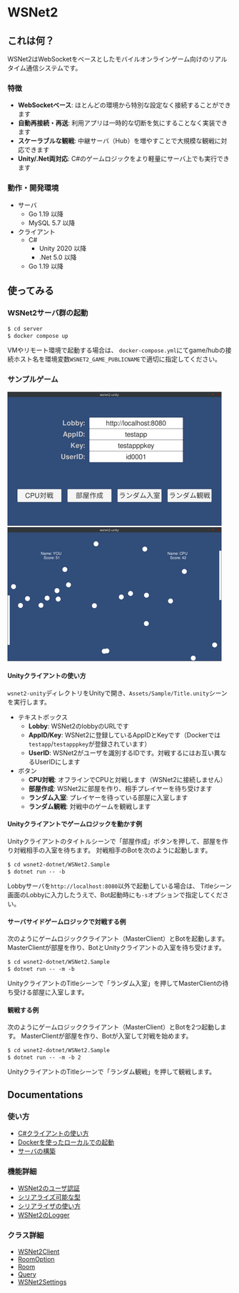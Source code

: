 WSNet2
======

## これは何？

WSNet2はWebSocketをベースとしたモバイルオンラインゲーム向けのリアルタイム通信システムです。

### 特徴

- **WebSocketベース**: ほとんどの環境から特別な設定なく接続することができます
- **自動再接続・再送**: 利用アプリは一時的な切断を気にすることなく実装できます
- **スケーラブルな観戦**: 中継サーバ（Hub）を増やすことで大規模な観戦に対応できます
- **Unity/.Net両対応**: C#のゲームロジックをより軽量にサーバ上でも実行できます

### 動作・開発環境

- サーバ
  - Go 1.19 以降
  - MySQL 5.7 以降
- クライアント
  - C#
    - Unity 2020 以降
    - .Net 5.0 以降
  - Go 1.19 以降

## 使ってみる

### WSNet2サーバ群の起動

```shell
$ cd server
$ docker compose up
```

VMやリモート環境で起動する場合は、
`docker-compose.yml`にてgame/hubの接続ホスト名を環境変数`WSNET2_GAME_PUBLICNAME`で適切に指定してください。

### サンプルゲーム

![Titleシーン](_doc/sample_title_s.png)
![Gameシーン](_doc/sample_game_s.png)

#### Unityクライアントの使い方

`wsnet2-unity`ディレクトリをUnityで開き、`Assets/Sample/Title.unity`シーンを実行します。

- テキストボックス
  - **Lobby**: WSNet2のlobbyのURLです
  - **AppID/Key**: WSNet2に登録しているAppIDとKeyです（Dockerでは`testapp`/`testapppkey`が登録されています）
  - **UserID**: WSNet2がユーザを識別するIDです。対戦するにはお互い異なるUserIDにします
- ボタン
  - **CPU対戦**: オフラインでCPUと対戦します（WSNet2に接続しません）
  - **部屋作成**: WSNet2に部屋を作り、相手プレイヤーを待ち受けます
  - **ランダム入室**: プレイヤーを待っている部屋に入室します
  - **ランダム観戦**: 対戦中のゲームを観戦します

#### Unityクライアントでゲームロジックを動かす例

Unityクライアントのタイトルシーンで「部屋作成」ボタンを押して、部屋を作り対戦相手の入室を待ちます。
対戦相手のBotを次のように起動します。

```shell
$ cd wsnet2-dotnet/WSNet2.Sample
$ dotnet run -- -b
```
Lobbyサーバを`http://localhost:8080`以外で起動している場合は、
Titleシーン画面のLobbyに入力したうえで、Bot起動時にも`-s`オプションで指定してください。

#### サーバサイドゲームロジックで対戦する例

次のようにゲームロジッククライアント（MasterClient）とBotを起動します。
MasterClientが部屋を作り、BotとUnityクライアントの入室を待ち受けます。

```shell
$ cd wsnet2-dotnet/WSNet2.Sample
$ dotnet run -- -m -b
```

UnityクライアントのTitleシーンで「ランダム入室」を押してMasterClientの待ち受ける部屋に入室します。

#### 観戦する例

次のようにゲームロジッククライアント（MasterClient）とBotを2つ起動します。
MasterClientが部屋を作り、Botが入室して対戦を始めます。

```shell
$ cd wsnet2-dotnet/WSNet2.Sample
$ dotnet run -- -m -b 2
```

UnityクライアントのTitleシーンで「ランダム観戦」を押して観戦します。


## Documentations

### 使い方

* [C#クライアントの使い方](_doc/csharp_client.md)
* [Dockerを使ったローカルでの起動](docker.md)
* [サーバの構築](_doc/server_setup.md)

### 機能詳細

* [WSNet2のユーザ認証](_doc/user_auth.md)
* [シリアライズ可能な型](_doc/serializable.md)
* [シリアライザの使い方](_doc/serializer.md)
* [WSNet2のLogger](_doc/logger.md)

### クラス詳細

* [WSNet2Client](_doc/wsnet2client.md)
* [RoomOption](_doc/roomoption.md)
* [Room](_doc/room.md)
* [Query](_doc/query.md)
* [WSNet2Settings](_doc/wsnet2settings.md)


